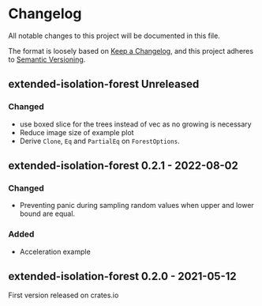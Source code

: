 # Changelog

All notable changes to this project will be documented in this file.

The format is loosely based on [Keep a Changelog](https://keepachangelog.com/en/1.0.0/), and this project adheres
to [Semantic Versioning](https://semver.org/spec/v2.0.0.html).


## extended-isolation-forest Unreleased

### Changed

* use boxed slice for the trees instead of vec as no growing is necessary
* Reduce image size of example plot
* Derive `Clone`, `Eq` and `PartialEq` on `ForestOptions`.

## extended-isolation-forest 0.2.1 - 2022-08-02

### Changed
* Preventing panic during sampling random values when upper and lower bound are equal.
### Added
* Acceleration example

## extended-isolation-forest 0.2.0 - 2021-05-12

First version released on crates.io
